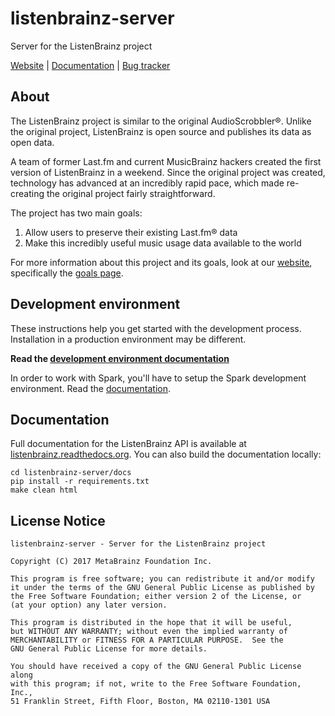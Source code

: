 listenbrainz-server
===================

Server for the ListenBrainz project

[Website](https://listenbrainz.org) |
[Documentation](https://listenbrainz.readthedocs.io) |
[Bug tracker](https://tickets.metabrainz.org/projects/LB/issues)


## About

The ListenBrainz project is similar to the original AudioScrobbler®. Unlike the
original project, ListenBrainz is open source and publishes its data as open
data.

A team of former Last.fm and current MusicBrainz hackers created the first
version of ListenBrainz in a weekend. Since the original project was created,
technology has advanced at an incredibly rapid pace, which made re-creating the
original project fairly straightforward.

The project has two main goals:

1. Allow users to preserve their existing Last.fm® data
2. Make this incredibly useful music usage data available to the world

For more information about this project and its goals, look at our
[website](https://listenbrainz.org/), specifically the
[goals page](https://listenbrainz.org/goals).


## Development environment

These instructions help you get started with the development process.
Installation in a production environment may be different.

**Read the [development environment
documentation](https://listenbrainz.readthedocs.io/en/production/dev/devel-env.html
"Setting up a development environment - ListenBrainz documentation")**

In order to work with Spark, you'll have to setup the Spark development environment.
Read the [documentation](https://listenbrainz.readthedocs.io/en/production/dev/spark-devel-env.html).

## Documentation

Full documentation for the ListenBrainz API is available at
[listenbrainz.readthedocs.org](https://listenbrainz.readthedocs.org). You can
also build the documentation locally:

    cd listenbrainz-server/docs
    pip install -r requirements.txt
    make clean html


## License Notice

```
listenbrainz-server - Server for the ListenBrainz project

Copyright (C) 2017 MetaBrainz Foundation Inc.

This program is free software; you can redistribute it and/or modify
it under the terms of the GNU General Public License as published by
the Free Software Foundation; either version 2 of the License, or
(at your option) any later version.

This program is distributed in the hope that it will be useful,
but WITHOUT ANY WARRANTY; without even the implied warranty of
MERCHANTABILITY or FITNESS FOR A PARTICULAR PURPOSE.  See the
GNU General Public License for more details.

You should have received a copy of the GNU General Public License along
with this program; if not, write to the Free Software Foundation, Inc.,
51 Franklin Street, Fifth Floor, Boston, MA 02110-1301 USA
```
